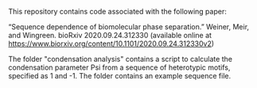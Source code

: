 This repository contains code associated with the following paper:

“Sequence dependence of biomolecular phase separation.” Weiner, Meir, and Wingreen. bioRxiv 2020.09.24.312330  (available online at https://www.biorxiv.org/content/10.1101/2020.09.24.312330v2)

The folder "condensation analysis" contains a script to calculate the condensation parameter Psi from a sequence of heterotypic motifs, specified as 1 and -1. The folder contains an example sequence file.

